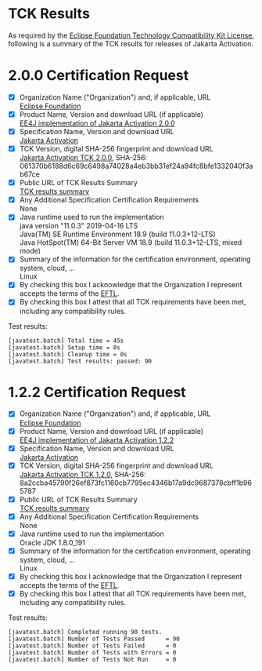 TCK Results
===========

As required by the
[Eclipse Foundation Technology Compatibility Kit License](https://www.eclipse.org/legal/tck.php),
following is a summary of the TCK results for releases of Jakarta Activation.

# 2.0.0 Certification Request

- [x] Organization Name ("Organization") and, if applicable, URL\
  [Eclipse Foundation](https://www.eclipse.org/)
- [x] Product Name, Version and download URL (if applicable)\
  [EE4J implementation of Jakarta Activation 2.0.0](https://github.com/eclipse-ee4j/jaf)
- [x] Specification Name, Version and download URL\
   [Jakarta Activation](https://jakarta.ee/activation/2.0)
- [x] TCK Version, digital SHA-256 fingerprint and download URL\
  [Jakarta Activation TCK 2.0.0](https://download.eclipse.org/jakartaee/activation/2.0/jakarta-activation-tck-2.0.0.zip), SHA-256: 061370b6188d6c69c6498a74028a4eb3bb31ef24a94fc8bfe1332040f3ab67ce
- [x] Public URL of TCK Results Summary\
  [TCK results summary](https://eclipse-ee4j.github.io/jaf/TCK-Results.html)
- [x] Any Additional Specification Certification Requirements\
  None
- [x] Java runtime used to run the implementation\
  java version "11.0.3" 2019-04-16 LTS\
  Java(TM) SE Runtime Environment 18.9 (build 11.0.3+12-LTS)\
  Java HotSpot(TM) 64-Bit Server VM 18.9 (build 11.0.3+12-LTS, mixed mode)
- [x] Summary of the information for the certification environment, operating system, cloud, ...\
  Linux
- [x] By checking this box I acknowledge that the Organization I represent accepts the terms of the [EFTL](https://www.eclipse.org/legal/tck.php).
- [x] By checking this box I attest that all TCK requirements have been met, including any compatibility rules.

Test results:

```
[javatest.batch] Total time = 45s
[javatest.batch] Setup time = 0s
[javatest.batch] Cleanup time = 0s
[javatest.batch] Test results: passed: 90
```

# 1.2.2 Certification Request

- [x] Organization Name ("Organization") and, if applicable, URL\
  [Eclipse Foundation](https://www.eclipse.org/)
- [x] Product Name, Version and download URL (if applicable)\
  [EE4J implementation of Jakarta Activation 1.2.2](https://github.com/eclipse-ee4j/jaf)
- [x] Specification Name, Version and download URL\
   [Jakarta Activation](https://jakarta.ee/activation/1.2)
- [x] TCK Version, digital SHA-256 fingerprint and download URL\
  [Jakarta Activation TCK 1.2.0](https://download.eclipse.org/jakartaee/activation/1.2/jakarta-activation-tck-1.2.0.zip), SHA-256: 8a2ccba45790f26ef873fc1160cb7795ec4346b17a9dc9687378cbff1b965787
- [x] Public URL of TCK Results Summary\
  [TCK results summary](https://eclipse-ee4j.github.io/jaf/TCK-Results.html)
- [x] Any Additional Specification Certification Requirements\
  None
- [x] Java runtime used to run the implementation\
  Oracle JDK 1.8.0_191
- [x] Summary of the information for the certification environment, operating system, cloud, ...\
  Linux
- [x] By checking this box I acknowledge that the Organization I represent accepts the terms of the [EFTL](https://www.eclipse.org/legal/tck.php).
- [x] By checking this box I attest that all TCK requirements have been met, including any compatibility rules.

Test results:

```
[javatest.batch] Completed running 90 tests.
[javatest.batch] Number of Tests Passed      = 90
[javatest.batch] Number of Tests Failed      = 0
[javatest.batch] Number of Tests with Errors = 0
[javatest.batch] Number of Tests Not Run     = 0
```
